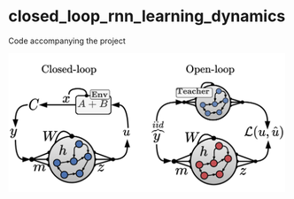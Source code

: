 # closed_loop_rnn_learning_dynamics
Code accompanying the project

<img src="https://github.com/yoavger/closed_loop_rnn_learning_dynamics/blob/main/framework.png?raw=true" width="500" height="auto">

